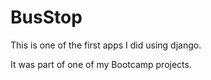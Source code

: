 # BusStop

This is one of the first apps I did using django.

It was part of one of my Bootcamp projects.